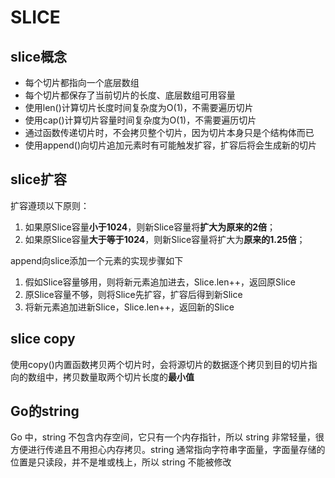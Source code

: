 # SLICE

## slice概念

- 每个切片都指向一个底层数组
- 每个切片都保存了当前切片的长度、底层数组可用容量
- 使用len()计算切片长度时间复杂度为O(1)，不需要遍历切片
- 使用cap()计算切片容量时间复杂度为O(1)，不需要遍历切片
- 通过函数传递切片时，不会拷贝整个切片，因为切片本身只是个结构体而已
- 使用append()向切片追加元素时有可能触发扩容，扩容后将会生成新的切片

## slice扩容

扩容遵顼以下原则：

1. 如果原Slice容量**小于1024**，则新Slice容量将**扩大为原来的2倍**；
2. 如果原Slice容量**大于等于1024**，则新Slice容量将扩大为**原来的1.25倍**；

append向slice添加一个元素的实现步骤如下

1. 假如Slice容量够用，则将新元素追加进去，Slice.len++，返回原Slice
2. 原Slice容量不够，则将Slice先扩容，扩容后得到新Slice
3. 将新元素追加进新Slice，Slice.len++，返回新的Slice

## slice copy

使用copy()内置函数拷贝两个切片时，会将源切片的数据逐个拷贝到目的切片指向的数组中，拷贝数量取两个切片长度的**最小值**

## Go的string


Go 中，string 不包含内存空间，它只有一个内存指针，所以 string 非常轻量，很方便进行传递且不用担心内存拷贝。string 通常指向字符串字面量，字面量存储的位置是只读段，并不是堆或栈上，所以 string 不能被修改
